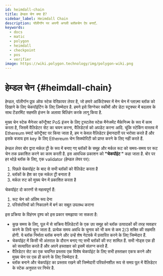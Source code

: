 ```yaml
---
id: heimdall-chain
title: हेम्डल चेन क्या है?
sidebar_label: Heimdall Chain
description: पॉलीगॉन पर अपनी अगली ब्लॉकचेन ऐप बनाएँ.
keywords:
  - docs
  - matic
  - polygon
  - heimdall
  - checkpoint
  - pos
  - verifier
image: https://wiki.polygon.technology/img/polygon-wiki.png
---
```


# हेम्डल चेन {#heimdall-chain}

हेम्डल, पॉलीगॉन प्रूफ ऑफ स्टेक वेरिफ़ायर लेयर है, जो हमारे आर्किटेक्चर में मेन चेन में प्लाज़्मा ब्लॉक को दिखाने के लिए चेकपॉइंटिंग के लिए ज़िम्मेदार है. हमने इसे सिग्नेचर स्कीमों और डेटा स्ट्रक्चर में बदलाव के साथ टेंडरमिंट सहमति इंजन के अलावा बिल्डिंग करके लागू किया है.

मुख्य चेन स्टेक मैनेजर कॉन्ट्रैक्ट PoS इंजन के लिए ट्रस्टलेस स्टेक मैनेजमेंट मैकेनिज्म के रूप में काम करता है, जिसमें वैलिडेटर सेट का चयन करना, वैलिडेटर्स को अपडेट करना आदि. चूंकि स्टेकिंग वास्तव में Ethereum स्मार्ट कॉन्ट्रैक्ट पर किया जाता है, हम न केवल वैलिडेटर ईमानदारी पर भरोसा करते हैं और इसके बजाय इस key के लिए Ethereum चेन सिक्योरिटी को प्राप्त करने के लिए नहीं करते हैं.

हेम्डल लेयर बोर द्वारा मर्कल ट्री के रूप में बनाए गए ब्लॉकों के समूह और मर्कल रूट को समय-समय पर रूट चेन तक प्रकाशित करने का काम करती है. इस आवधिक प्रकाशन को **"चेकपॉइंट "** कहा जाता है. बोर पर हर थोड़े ब्लॉक के लिए, एक validator (हेम्डल लेयर पर):

1. पिछले चेकपॉइंट के बाद से सभी ब्लॉकों को वैलिडेट करता है
2. ब्लॉकों के हैश का एक मर्कल ट्री बनाता है
3. मर्कल रुट को मुख्य चेन में प्रकाशित करता है

चेकपॉइंट दो कारणों से महत्वपूर्ण हैं:

1. रूट चेन को अंतिम रूप देना
2. परिसंपत्तियों को निकालने में बर्न का सबूत उपलब्ध कराना

इस प्रक्रिया के विहंगम दृश्य को इस प्रकार समझाया जा सकता है:

- कुछ समय के लिए, पूल में से सक्रिय वैलिडेटरों के एक उप समूह को ब्लॉक उत्पादकों की तरह व्यवहार करने के लिये चुना जाता है. प्रत्येक समय अवधि के चुनाव को भी कम से कम 2/3 शक्ति की सहमति होगी. ये ब्लॉक निर्माता ब्लॉक बनाने और उन्हें शेष नेटवर्क में प्रसारित करने के लिए जिम्मेदार हैं.
- चेकपॉइंट में किसी भी अंतराल के दौरान बनाए गए सभी ब्लॉकों की रुट शामिल हैं. सभी नोड्स एक ही को सत्यापित करते हैं और अपने हस्ताक्षर को इसमें संलग्न करते हैं.
- वैलिडेटर सेट का एक चयनित प्रस्ताव एक विशेष चेकपॉइंट के लिए सभी हस्ताक्षर एकत्र करने और मुख्य चेन पर एक ही करने के लिए जिम्मेदार है.
- ब्लॉक बनाने और चेकपॉइंट का प्रस्ताव रखने की जिम्मेदारी परिवर्तनशील रूप से समग्र पूल में वैलिडेटर के स्टेक अनुपात पर निर्भर है.